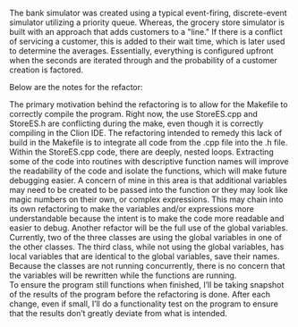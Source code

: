 The bank simulator was created using a typical event-firing, discrete-event
simulator utilizing a priority queue.  Whereas, the grocery store simulator
is built with an approach that adds customers to a "line."  If there is a
conflict of servicing a customer, this is added to their wait time, which is 
later used to determine the averages.  Essentially, everything is configured 
upfront when the seconds are iterated through and the probability of a 
customer creation is factored.

Below are the notes for the refactor:

The primary motivation behind the refactoring is to allow for the Makefile to correctly compile the program.  Right now, the use StoreES.cpp and StoreES.h are conflicting during the make, even though it is correctly compiling in the Clion IDE.  The refactoring intended to remedy this lack of build in the Makefile is to integrate all code from the .cpp file into the .h file.  
	Within the StoreES.cpp code, there are deeply, nested loops.  Extracting some of the code into routines with descriptive function names will improve the readability of the code and isolate the functions, which will make future debugging easier.  A concern of mine in this area is that additional variables may need to be created to be passed into the function or they may look like magic numbers on their own, or complex expressions.  This may chain into its own refactoring to make the variables and/or expressions more understandable because the intent is to make the code more readable and easier to debug.
	Another refactor will be the full use of the global variables.  Currently, two of the three classes are using the global variables in one of the other classes.  The third class, while not using the global variables, has local variables that are identical to the global variables, save their names.  Because the classes are not running concurrently, there is no concern that the variables will be rewritten while the functions are running.  
	To ensure the program still functions when finished, I’ll be taking snapshot of the results of the program before the refactoring is done.  After each change, even if small, I’ll do a functionality test on the program to ensure that the results don’t greatly deviate from what is intended.
